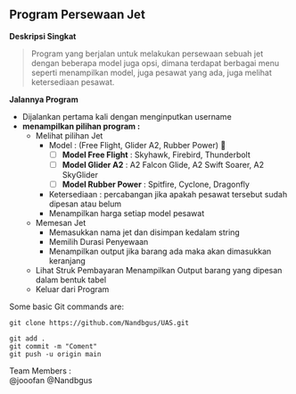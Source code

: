 ## Program Persewaan Jet

 **Deskripsi Singkat**
>  Program yang berjalan untuk melakukan persewaan sebuah jet dengan beberapa model juga opsi, dimana terdapat berbagai menu seperti menampilkan model, juga pesawat yang ada, juga melihat ketersediaan pesawat.


**Jalannya Program**
- Dijalankan pertama kali dengan menginputkan username
- **menampilkan pilihan program :**
  - Melihat pilihan Jet
    - Model : (Free Flight, Glider A2, Rubber Power) :tada:
       - [ ] **Model Free Flight** : Skyhawk, Firebird, Thunderbolt
       - [ ] **Model Glider A2** : A2 Falcon Glide, A2 Swift Soarer, A2 SkyGlider
       - [ ] **Model Rubber Power** : Spitfire, Cyclone, Dragonfly
    - Ketersediaan : percabangan jika apakah pesawat tersebut sudah dipesan atau belum
    - Menampilkan harga setiap model pesawat
  - Memesan Jet
    - Memasukkan nama jet dan disimpan kedalam string
    - Memilih Durasi Penyewaan
    - Menampilkan output jika barang ada maka akan dimasukkan keranjang
  - Lihat Struk Pembayaran
    Menampilkan Output barang yang dipesan dalam bentuk tabel
  - Keluar dari Program

Some basic Git commands are:
```
git clone https://github.com/Nandbgus/UAS.git

git add .
git commit -m "Coment"
git push -u origin main
```

Team Members :  
@jooofan 
@Nandbgus
